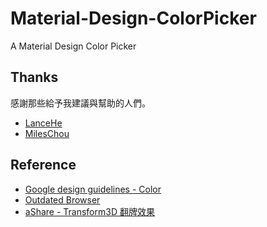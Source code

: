 Material-Design-ColorPicker
===========================

A Material Design Color Picker

## Thanks ##
感謝那些給予我建議與幫助的人們。
*   [LanceHe](https://github.com/indigofeather "LanceHe")
*   [MilesChou](https://github.com/MilesChou "MilesChou")

## Reference ##
*   [Google design guidelines - Color](http://www.google.com/design/spec/style/color.html#color-ui-color-palette "Google design guidelines - Color")
*   [Outdated Browser](https://github.com/burocratik/Outdated-Browser "Outdated Browser")
*   [aShare - Transform3D 翻牌效果](http://wcc723.github.io/css/2013/10/31/css3-180-flip/ "aShare - Transform3D 翻牌效果")